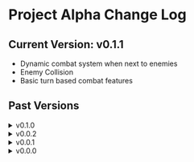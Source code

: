 # Project Alpha Change Log

## Current Version: v0.1.1

- Dynamic combat system when next to enemies
- Enemy Collision
- Basic turn based combat features

## Past Versions

<details>
    <summary>v0.1.0</summary>
- Migration to the canvas system
- Player movement
- W A S D controls for movement
- Wall collision system
- Map drawing system
- Game route defined ( /game )
</details>
<details>
    <summary>v0.0.2</summary>
- Second iteration of the map gen system ( /map )
- Basic player movement using coord system ( /map )
- XP system and Player class creation ( /entity )
</details>
<details>
    <summary>v0.0.1</summary>
- First iteration of the map gen system ( /map )
- Concept for class state ( /entity )
- Very basic combat loop: baisc loop with delays ( /combat )
</details>
<details>
    <summary>v0.0.0</summary>
- Basic Project Setup
</details>
